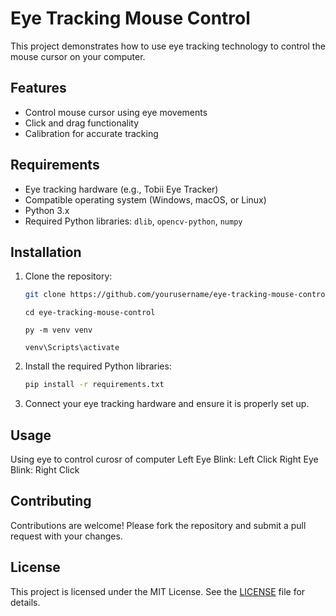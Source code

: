 # Eye Tracking Mouse Control

This project demonstrates how to use eye tracking technology to control the mouse cursor on your computer.

## Features

- Control mouse cursor using eye movements
- Click and drag functionality
- Calibration for accurate tracking

## Requirements

- Eye tracking hardware (e.g., Tobii Eye Tracker)
- Compatible operating system (Windows, macOS, or Linux)
- Python 3.x
- Required Python libraries: `dlib`, `opencv-python`, `numpy`

## Installation

1. Clone the repository:

   ```bash
   git clone https://github.com/yourusername/eye-tracking-mouse-control.git
   ```

   ```
   cd eye-tracking-mouse-control
   ```

   ```
   py -m venv venv
   ```

   ```
   venv\Scripts\activate
   ```

2. Install the required Python libraries:

   ```bash
   pip install -r requirements.txt
   ```

3. Connect your eye tracking hardware and ensure it is properly set up.

## Usage

Using eye to control curosr of computer
Left Eye Blink: Left Click
Right Eye Blink: Right Click

## Contributing

Contributions are welcome! Please fork the repository and submit a pull request with your changes.

## License

This project is licensed under the MIT License. See the [LICENSE](LICENSE) file for details.
